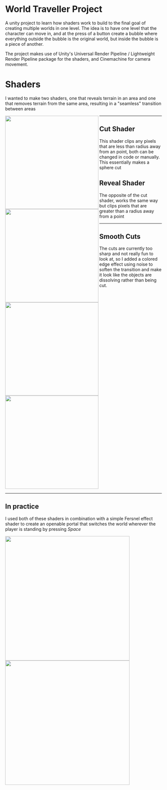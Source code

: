 # World Traveller Project
A unity project to learn how shaders work to build to the final goal of creating multiple worlds in one level. The idea is to have one level that the character can move in, and at the press of a button create a  bubble where everything outside the bubble is the original world, but inside the bubble is a piece of another.


The project makes use of Unity's Universal Render Pipeline / Lightweight Render Pipeline package for the shaders, and Cinemachine for camera movement.


# Shaders
I wanted to make two shaders, one that reveals terrain in an area and one that removes terrain from the same area, resulting in a "seamless" transition between areas


<img src="https://github.com/tobymcguire0/images/blob/main/WorldTravellerImg/RegularSliceShader.PNG" width=300 align=left>

---
  
## Cut Shader
This shader clips any pixels that are less than radius away from an point, both can be changed in code or manually. This essentially makes a sphere cut










<img src="https://github.com/tobymcguire0/images/blob/main/WorldTravellerImg/RevealRegular.PNG" width=300 align=left>

## Reveal Shader
The opposite of the cut shader, works the same way but clips pixels that are greater than a radius away from a point

---
  
## Smooth Cuts
The cuts are currently too sharp and not really fun to look at, so I added a colored edge effect using noise to soften the transition and make it look like the objects are dissolving rather than being cut.

<img src="https://github.com/tobymcguire0/images/blob/main/WorldTravellerImg/CutShaderNoiseOutline.PNG" width=300 align=center>

<img src="https://github.com/tobymcguire0/images/blob/main/WorldTravellerImg/RevealNoiseOutline.PNG" width=300 align=center>

---

  
## In practice
I used both of these shaders in combination with a simple Fersnel effect shader to create an openable portal that switches the world wherever the player is standing by pressing *Space*

<img src="https://github.com/tobymcguire0/images/blob/main/WorldTravellerImg/WorldNoBubble.PNG" width=400 align=center>

<img src="https://github.com/tobymcguire0/images/blob/main/WorldTravellerImg/WorldBubble.PNG" width=400 align=center>


